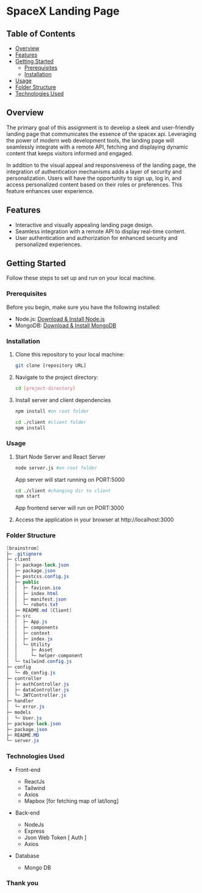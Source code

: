 # SpaceX Landing Page

## Table of Contents

- [Overview](#overview)
- [Features](#features)
- [Getting Started](#getting-started)
  - [Prerequisites](#prerequisites)
  - [Installation](#installation)
- [Usage](#usage)
- [Folder Structure](#folder-structure)
- [Technologies Used](#technologies-used)

## Overview

The primary goal of this assignment is to develop a sleek and user-friendly landing page that communicates the essence of the spacex api. Leveraging the power of modern web development tools, the landing page will seamlessly integrate with a remote API, fetching and displaying dynamic content that keeps visitors informed and engaged.

In addition to the visual appeal and responsiveness of the landing page, the integration of authentication mechanisms adds a layer of security and personalization. Users will have the opportunity to sign up, log in, and access personalized content based on their roles or preferences. This feature enhances user experience.

## Features

- Interactive and visually appealing landing page design.
- Seamless integration with a remote API to display real-time content.
- User authentication and authorization for enhanced security and personalized experiences.

## Getting Started

Follow these steps to set up and run on your local machine.

### Prerequisites

Before you begin, make sure you have the following installed:

- Node.js: [Download & Install Node.js](https://nodejs.org/)
- MongoDB: [Download & Install MongoDB](https://www.mongodb.com/)

### Installation

1. Clone this repository to your local machine:

   ```bash
   git clone [repository URL]
   ```
   
2. Navigate to the project directory:
    ```bash
    cd [project-directory]
    ```

3. Install server and client dependencies
    
    ```bash
    npm install #on root folder
    
    cd ./client #client folder
    npm install
    ```

### Usage

1. Start Node Server and React Server

    ```bash
    node server.js #on root folder
    ```
    App server will start running on PORT:5000
    ```bash
    cd ./client #changing dir to client
    npm start
    ```

    App frontend server will run on PORT:3000

2. Access the application in your browser at http://localhost:3000

### Folder Structure

```csharp
[brainstrom]
├─ .gitignore
├─ client
│  ├─ package-lock.json
│  ├─ package.json
│  ├─ postcss.config.js
│  ├─ public
│  │  ├─ favicon.ico
│  │  ├─ index.html
│  │  ├─ manifest.json
│  │  └─ robots.txt
│  ├─ README.md [Client]
│  ├─ src
│  │  ├─ App.js
│  │  ├─ components
│  │  ├─ context
│  │  ├─ index.js
│  │  └─ Utility
│  │     ├─ Asset
│  │     └─ helper-component
│  └─ tailwind.config.js
├─ config
│  └─ db_config.js
├─ controller
│  ├─ authController.js
│  ├─ dataController.js
│  └─ JWTController.js
├─ handler
│  └─ error.js
├─ models
│  └─ User.js
├─ package-lock.json
├─ package.json
├─ README.MD
└─ server.js
```

### Technologies Used
- Front-end
    - ReactJs
    - Tailwind
    - Axios
    - Mapbox [for fetching map of lat/long]

- Back-end
    - NodeJs
    - Express
    - Json Web Token [ Auth ]
    - Axios

- Database
    - Mongo DB

### Thank you